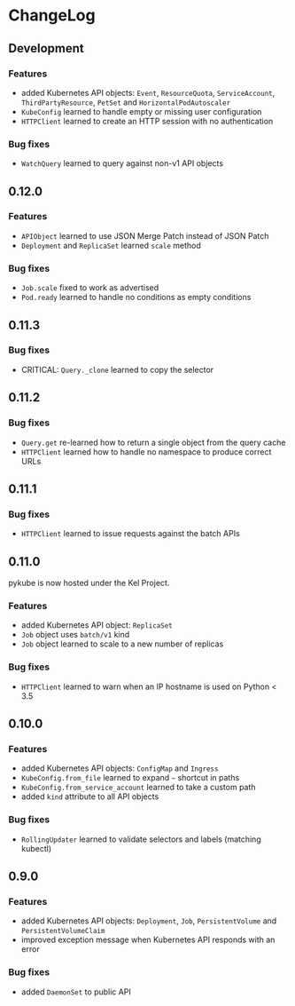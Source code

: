 # ChangeLog

## Development

### Features

* added Kubernetes API objects: `Event`, `ResourceQuota`, `ServiceAccount`, `ThirdPartyResource`, `PetSet` and `HorizontalPodAutoscaler`
* `KubeConfig` learned to handle empty or missing user configuration
* `HTTPClient` learned to create an HTTP session with no authentication

### Bug fixes

* `WatchQuery` learned to query against non-v1 API objects

## 0.12.0

### Features

* `APIObject` learned to use JSON Merge Patch instead of JSON Patch
* `Deployment` and `ReplicaSet` learned `scale` method

### Bug fixes

* `Job.scale` fixed to work as advertised
* `Pod.ready` learned to handle no conditions as empty conditions

## 0.11.3

### Bug fixes

* CRITICAL: `Query._clone` learned to copy the selector

## 0.11.2

### Bug fixes

* `Query.get` re-learned how to return a single object from the query cache
* `HTTPClient` learned how to handle no namespace to produce correct URLs

## 0.11.1

### Bug fixes

* `HTTPClient` learned to issue requests against the batch APIs

## 0.11.0

pykube is now hosted under the Kel Project.

### Features

* added Kubernetes API object: `ReplicaSet`
* `Job` object uses `batch/v1` kind
* `Job` object learned to scale to a new number of replicas

### Bug fixes

* `HTTPClient` learned to warn when an IP hostname is used on Python < 3.5

## 0.10.0

### Features

* added Kubernetes API objects: `ConfigMap` and `Ingress`
* `KubeConfig.from_file` learned to expand `~` shortcut in paths
* `KubeConfig.from_service_account` learned to take a custom path
* added `kind` attribute to all API objects

### Bug fixes

* `RollingUpdater` learned to validate selectors and labels (matching kubectl)

## 0.9.0

### Features

* added Kubernetes API objects: `Deployment`, `Job`, `PersistentVolume` and `PersistentVolumeClaim`
* improved exception message when Kubernetes API responds with an error

### Bug fixes

* added `DaemonSet` to public API
